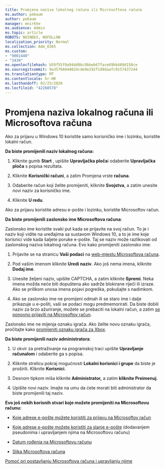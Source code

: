```yaml
---
title: Promjena naziva lokalnog računa ili Microsoftova računa
ms.author: pebaum
author: pebaum
manager: mnirkhe
ms.audience: Admin
ms.topic: article
ROBOTS: NOINDEX, NOFOLLOW
localization_priority: Normal
ms.collection: Adm_O365
ms.custom:
- "9001440"
- "3439"
ms.openlocfilehash: b59f55f9a94dd0bc9bbeb67face69bb489d158ce
ms.sourcegitcommit: 9a35768444824cde9e192f1d9daafc9157437244
ms.translationtype: MT
ms.contentlocale: hr-HR
ms.lasthandoff: 02/25/2020
ms.locfileid: "42268578"
---
```

# <a name="change-the-name-of-a-local-account-or-a-microsoft-account"></a>Promjena naziva lokalnog računa ili Microsoftova računa

Ako za prijavu u Windows 10 koristite samo korisničko ime i lozinku, koristite lokalni račun. 

**Da biste promijenili naziv lokalnog računa:**

1. Kliknite gumb **Start** , upišite **Upravljačka ploča**i odaberite **Upravljačka ploča** s popisa rezultata.

2. Kliknite **Korisnički računi**, a zatim Promjena vrste **računa**.

3. Odaberite račun koji želite promijeniti, kliknite **Svojstva**, a zatim unesite novi naziv za korisničko ime.

4. Kliknite **U redu**.

Ako za prijavu koristite adresu e-pošte i lozinku, koristite Microsoftov račun.

**Da biste promijenili zaslonsko ime Microsoftova računa**:

Zaslonsko ime koristite svaki put kada se prijavite na svoj račun. To je i naziv koji vidite na uređajima sa sustavom Windows 10, a to je ime koje korisnici vide kada šaljete poruke e-pošte. Taj se naziv može razlikovati od zaslonskog naziva lokalnog računa. Evo kako promijeniti zaslonsko ime:

1. Prijavite se na stranicu **Vaši podaci** na [web-mjestu Microsoftova računa](https://account.microsoft.com/).

2. Pod vašim imenom kliknite **Uredi naziv**. Ako još nema imena, kliknite **Dodaj ime**. 

3. Unesite željeni naziv, upišite CAPTCHA, a zatim kliknite **Spremi**. Neka imena možda neće biti dopuštena ako sadrže blokirane riječi ili izraze. Ako se prilikom unosa imena pojavi pogreška, pokušajte s nadimkom.

4. Ako se zaslonsko ime ne promijeni odmah ili se staro ime i dalje prikazuje u e-pošti, vaši se podaci mogu predmemorirati. Da biste dobili naziv za brzo ažuriranje, možete se prebaciti na lokalni račun, a zatim [se ponovno prijaviti na Microsoftov račun](https://account.microsoft.com/).

Zaslonsko ime ne mijenja oznaku igrača. Ako želite novu oznaku igrača, pročitajte kako [promijeniti oznaku igrača za Xbox](https://support.xbox.com/id-ID/account-management/change-xbox-live-gamertag).

**Da biste promijenili naziv administratora**:

1. U okvir za pretraživanje na programskoj traci upišite **Upravljanje računalom** i odaberite ga s popisa.

2. Kliknite strelicu pokraj mogućnosti **Lokalni korisnici i grupe** da biste je proširili. Kliknite **Korisnici**.

3. Desnom tipkom miša kliknite **Administrator,** a zatim **kliknite Preimenuj**.

4. Upišite novi naziv. Imajte na umu da ćete morati biti administrator da biste promijenili taj naziv.

**Evo još nekih korisnih stvari koje možete promijeniti na Microsoftovu računu:**

- [Koje adrese e-pošte možete koristiti za prijavu na Microsoftov račun](https://support.microsoft.com/help/4026162)

- [Koje adrese e-pošte možete koristiti za slanje e-pošte](https://support.microsoft.com/help/12407) (dodavanjem pseudonima i upravljanjem njima na Microsoftovu računu)

- [Datum rođenja na Microsoftovu računu](https://support.microsoft.com/help/12411)

- [Slika Microsoftova računa](https://support.microsoft.com/help/4026790)

[Pomoć pri postavljanju Microsoftova računa i upravljanju njime](https://support.microsoft.com/hub/4294457/microsoft-account-help#manage-account)